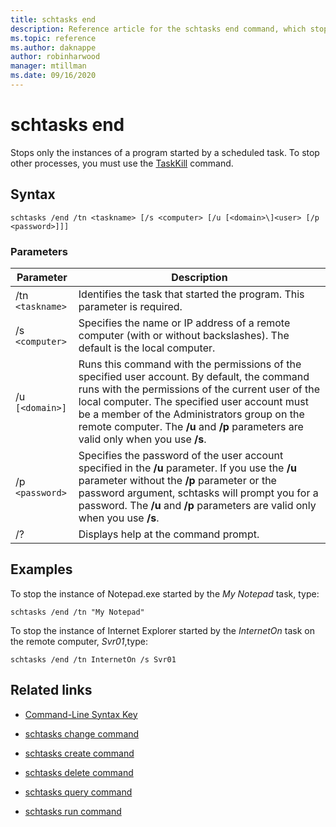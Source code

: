 ```yaml
---
title: schtasks end
description: Reference article for the schtasks end command, which stops only the instances of a program started by a scheduled task.
ms.topic: reference
ms.author: daknappe
author: robinharwood
manager: mtillman
ms.date: 09/16/2020
---
```


# schtasks end

Stops only the instances of a program started by a scheduled task. To stop other processes, you must use the [TaskKill](taskkill.md) command.

## Syntax

```
schtasks /end /tn <taskname> [/s <computer> [/u [<domain>\]<user> [/p <password>]]]
```

### Parameters

| Parameter | Description |
|--|--|
| /tn `<taskname>` | Identifies the task that started the program. This parameter is required. |
| /s `<computer>` | Specifies the name or IP address of a remote computer (with or without backslashes). The default is the local computer. |
| /u `[<domain>]` | Runs this command with the permissions of the specified user account. By default, the command runs with the permissions of the current user of the local computer. The specified user account must be a member of the Administrators group on the remote computer. The **/u** and **/p** parameters are valid only when you use **/s**. |
| /p `<password>` | Specifies the password of the user account specified in the **/u** parameter. If you use the **/u** parameter without the **/p** parameter or the password argument, schtasks will prompt you for a password. The **/u** and **/p** parameters are valid only when you use **/s**. |
| /? | Displays help at the command prompt. |

## Examples

To stop the instance of Notepad.exe started by the *My Notepad* task, type:

```
schtasks /end /tn "My Notepad"
```

To stop the instance of Internet Explorer started by the *InternetOn* task on the remote computer, *Svr01*,type:

```
schtasks /end /tn InternetOn /s Svr01
```

## Related links

- [Command-Line Syntax Key](command-line-syntax-key.md)

- [schtasks change command](schtasks-change.md)

- [schtasks create command](schtasks-create.md)

- [schtasks delete command](schtasks-delete.md)

- [schtasks query command](schtasks-query.md)

- [schtasks run command](schtasks-run.md)

